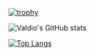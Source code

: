 [![trophy](https://github-profile-trophy.vercel.app/?username=valdio&theme=algolia&column=4&no-bg=true&no-frame=true&margin-h=10)](https://github.com/valdio/)

![Valdio's GitHub stats](https://github-readme-stats.vercel.app/api?username=valdio&show_icons=true&count_private=true&include_all_commits=true&theme=github_dark)

[![Top Langs](https://github-readme-stats.vercel.app/api/top-langs/?username=valdio&layout=compact&theme=github_dark)](https://github.com/valdio/github-readme-stats) 




<!--
**valdio/valdio** is a ✨ _special_ ✨ repository because its `README.md` (this file) appears on your GitHub profile.

Here are some ideas to get you started:

- 🔭 I’m currently working on ...
- 🌱 I’m currently learning ...
- 👯 I’m looking to collaborate on ...
- 🤔 I’m looking for help with ...
- 💬 Ask me about ...
- 📫 How to reach me: ...
- 😄 Pronouns: ...
- ⚡ Fun fact: ...
-->

